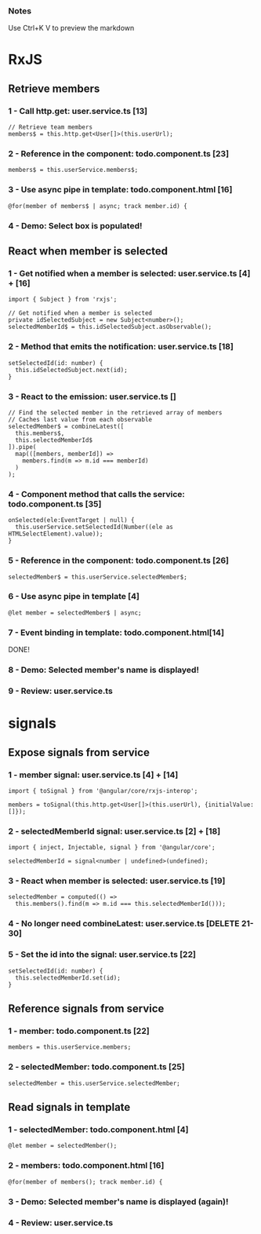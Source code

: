 ### Notes
Use Ctrl+K V to preview the markdown

# RxJS

## Retrieve members

### 1 - Call http.get: user.service.ts [13]
  ```
  // Retrieve team members
  members$ = this.http.get<User[]>(this.userUrl);
  ```

### 2 - Reference in the component: todo.component.ts [23]
  `members$ = this.userService.members$;`

### 3 - Use async pipe in template: todo.component.html [16]
  `@for(member of members$ | async; track member.id) {`

### 4 - Demo: Select box is populated!

## React when member is selected

### 1 - Get notified when a member is selected: user.service.ts [4] + [16]
  `import { Subject } from 'rxjs';`

  ```  
  // Get notified when a member is selected
  private idSelectedSubject = new Subject<number>();
  selectedMemberId$ = this.idSelectedSubject.asObservable();
  ```

### 2 - Method that emits the notification: user.service.ts [18] 
  ```
  setSelectedId(id: number) {
    this.idSelectedSubject.next(id);
  }
  ```

### 3 - React to the emission: user.service.ts []
  ```
  // Find the selected member in the retrieved array of members
  // Caches last value from each observable
  selectedMember$ = combineLatest([
    this.members$,
    this.selectedMemberId$
  ]).pipe(
    map(([members, memberId]) =>
      members.find(m => m.id === memberId)
    )
  );
  ```

### 4 - Component method that calls the service: todo.component.ts [35]
  ```
  onSelected(ele:EventTarget | null) {
    this.userService.setSelectedId(Number((ele as HTMLSelectElement).value));
  }
  ```

### 5 - Reference in the component: todo.component.ts [26]
  `selectedMember$ = this.userService.selectedMember$;`

### 6 - Use async pipe in template [4]
  `@let member = selectedMember$ | async;`

### 7 - Event binding in template: todo.component.html[14]
  DONE!

### 8 - Demo: Selected member's name is displayed!

### 9 - Review: user.service.ts

# signals

## Expose signals from service

### 1 - member signal: user.service.ts [4] + [14]
  `import { toSignal } from '@angular/core/rxjs-interop';`

  `members = toSignal(this.http.get<User[]>(this.userUrl), {initialValue: []});`

### 2 - selectedMemberId signal: user.service.ts [2] + [18]
  `import { inject, Injectable, signal } from '@angular/core';`

  `selectedMemberId = signal<number | undefined>(undefined);`

### 3 - React when member is selected: user.service.ts [19]
  ```
  selectedMember = computed(() => 
    this.members().find(m => m.id === this.selectedMemberId()));
  ```

### 4 - No longer need combineLatest: user.service.ts [DELETE 21-30]

### 5 - Set the id into the signal: user.service.ts [22]
  ```
  setSelectedId(id: number) {
    this.selectedMemberId.set(id);
  }
  ```

## Reference signals from service

### 1 - member: todo.component.ts [22]
`members = this.userService.members;`

### 2 - selectedMember: todo.component.ts [25]
`selectedMember = this.userService.selectedMember;`

## Read signals in template

### 1 - selectedMember: todo.component.html [4]
`@let member = selectedMember();`

### 2 - members: todo.component.html [16]
`@for(member of members(); track member.id) {`

### 3 - Demo: Selected member's name is displayed (again)!

### 4 - Review: user.service.ts
